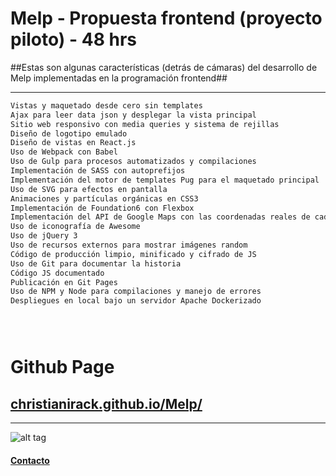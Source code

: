 
# Melp - Propuesta frontend (proyecto piloto) - 48 hrs #
##Estas son algunas características (detrás de cámaras) del desarrollo de Melp implementadas en la programación frontend##
***
```sh
Vistas y maquetado desde cero sin templates
Ajax para leer data json y desplegar la vista principal 
Sitio web responsivo con media queries y sistema de rejillas
Diseño de logotipo emulado
Diseño de vistas en React.js
Uso de Webpack con Babel
Uso de Gulp para procesos automatizados y compilaciones
Implementación de SASS con autoprefijos
Implementación del motor de templates Pug para el maquetado principal
Uso de SVG para efectos en pantalla
Animaciones y partículas orgánicas en CSS3
Implementación de Foundation6 con Flexbox
Implementación del API de Google Maps con las coordenadas reales de cada ficha
Uso de iconografía de Awesome
Uso de jQuery 3
Uso de recursos externos para mostrar imágenes random
Código de producción limpio, minificado y cifrado de JS
Uso de Git para documentar la historia
Código JS documentado
Publicación en Git Pages
Uso de NPM y Node para compilaciones y manejo de errores
Despliegues en local bajo un servidor Apache Dockerizado





```
# Github Page #
## [christianirack.github.io/Melp/](https://christianirack.github.io/Melp/) ##

***

![alt tag](http://irack.mx/images/melp.jpg)

#### [Contacto](http://irack.mx/cv.pdf) ####
